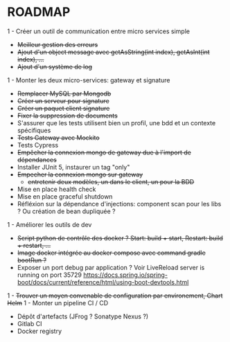 # ROADMAP

1 - Créer un outil de communication entre micro services simple

- ~~Meilleur gestion des erreurs~~
- ~~Ajout d'un object message avec getAsString(int index), getAsInt(int index), ...~~
- ~~Ajout d'un système de log~~

1 - Monter les deux micro-services: gateway et signature

- ~~Remplacer MySQL par Mongodb~~
- ~~Créer un serveur pour signature~~
- ~~Créer un paquet client signature~~
- ~~Fixer la suppression de documents~~
- S'assurer que les tests utilisent bien un profil, une bdd et un contexte spécifiques
- ~~Tests Gateway avec Mockito~~
- Tests Cypress
- ~~Empêcher la connexion mongo de gateway due à l'import de dépendances~~
- Installer JUnit 5, instaurer un tag "only"
- ~~Empecher la connexion mongo sur gateway~~
    - ~~entretenir deux modèles, un dans le client, un pour la BDD~~
- Mise en place health check
- Mise en place graceful shutdown
- Réfléxion sur la dépendance d'injections: component scan pour les libs ? Ou création de bean dupliquée ?

1 - Améliorer les outils de dev

- ~~Script python de contrôle des docker ? Start: build + start, Restart: build + restart, ...~~
- ~~Image docker intégrée au docker compose avec command gradle bootRun ?~~
- Exposer un port debug par application ? Voir LiveReload server is running on port 35729 https://docs.spring.io/spring-boot/docs/current/reference/html/using-boot-devtools.html

1 - ~~Trouver un moyen convenable de configuration par environement, Chart Helm~~
1 - Monter un pipeline CI / CD

- Dépôt d'artefacts (JFrog ? Sonatype Nexus ?)
- Gitlab CI
- Docker registry